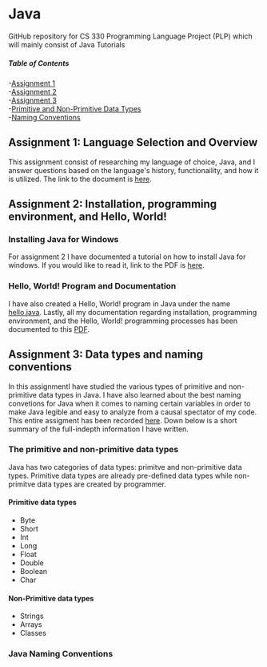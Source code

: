 # Java
GitHub repository for CS 330 Programming Language Project (PLP) which will mainly consist of Java Tutorials
##### Table of Contents  
-[Assignment 1](#assignment-1-language-selection-and-overview)  
-[Assignment 2](#Assignment-2-Installation,-programming-environment-and-Hello-World)  
-[Assignment 3](#Assignment-3-Data-types-and-naming-conventions)  
-[Primitive and Non-Primitive Data Types](#The-primitive-and-non-primitive-data-types)  
-[Naming Conventions](#Java-Naming-Conventions)  

<a name="headers"/>

## Assignment 1: Language Selection and Overview
This assignment consist of researching my language of choice, Java, and I answer questions based on the language's history, functionaility, and how it is utilized.
The link to the document is <a href="https://github.com/elianalopez/Java/blob/master/Assignment1/PLP-Assignment1.pdf">here</a>.


## Assignment 2: Installation, programming environment, and Hello, World!
### Installing Java for Windows
For assignment 2 I have documented a tutorial on how to install Java for windows. If you would like to read it, link to the PDF is <a href="https://github.com/elianalopez/Java/blob/master/Assignment2/Java_Installation.pdf">here</a>.
### Hello, World! Program and Documentation
I have also created a Hello, World! program in Java under the name <a href="https://github.com/elianalopez/Java/blob/master/Assignment2/hello.java">hello.java</a>.
Lastly, all my documentation regarding installation, programming environment, and the Hello, World! programming processes has been documented to this <a href="https://github.com/elianalopez/Java/blob/master/Assignment2/PLP-Assignment2.pdf">PDF</a>.
## Assignment 3: Data types and naming conventions
In this assignmentI have studied the various types of primitive and non-primitive data types in Java. I have also learned about the best naming convetions for Java when it comes to naming certain variables in order to make Java legible and easy to analyze from a causal spectator of my code. This entire assigment has been recorded <a href="https://github.com/elianalopez/Java/blob/master/Assignment3/PLP-Assignment3.pdf">here</a>.
Down below is a short summary of the full-indepth information I have written.
### The primitive and non-primitive data types
Java has two categories of data types: primitve and non-primitive data types. Primitive data types are already pre-defined data types while non-primitve data types are created by programmer. 
#### Primitive data types
* Byte                
* Short               
* Int                 
* Long
* Float
* Double
* Boolean
* Char

#### Non-Primitive data types
* Strings               
* Arrays             
* Classes

### Java Naming Conventions

